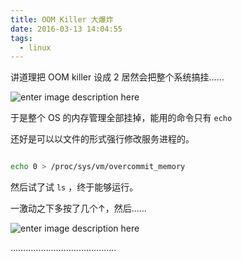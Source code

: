 ```yaml
---
title: OOM Killer 大爆炸
date: 2016-03-13 14:04:55
tags:
  - linux
---
```

讲道理把 OOM killer 设成 2 居然会把整个系统搞挂……

![enter image description here](https://dn-hcyue.qbox.me/img/QQ%E6%88%AA%E5%9B%BE20160313134747.png)

于是整个 OS 的内存管理全部挂掉，能用的命令只有 `echo` 

还好是可以以文件的形式强行修改服务进程的。

```bash
echo 0 > /proc/sys/vm/overcommit_memory
```

然后试了试 `ls` ，终于能够运行。

一激动之下多按了几个↑，然后……

![enter image description here](https://dn-hcyue.qbox.me/img/QQ%E6%88%AA%E5%9B%BE20160313135140.png)

……………………………………